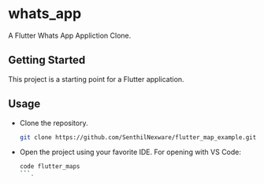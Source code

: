 # whats_app

A Flutter Whats App Appliction Clone.

## Getting Started

This project is a starting point for a Flutter application.

## Usage

* Clone the repository.
  
  ```bash
  git clone https://github.com/SenthilNexware/flutter_map_example.git
  ```

* Open the project using your favorite IDE. For opening with VS Code:
  
  ```bash
  code flutter_maps
  ```.
